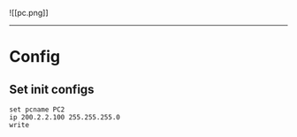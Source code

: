 ![[pc.png]]

---

# Config

## Set init configs
```
set pcname PC2
ip 200.2.2.100 255.255.255.0
write
```
